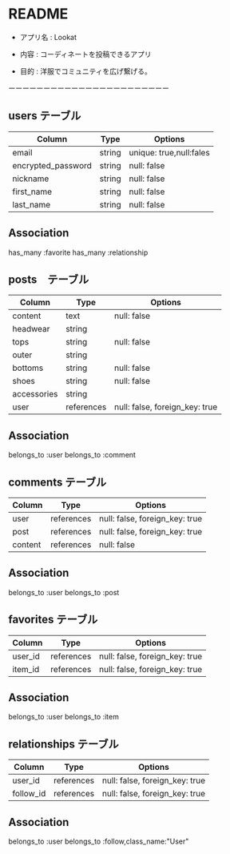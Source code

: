 # README


* アプリ名 : Lookat

* 内容 : コーディネートを投稿できるアプリ

* 目的 : 洋服でコミュニティを広げ繋げる。

ーーーーーーーーーーーーーーーーーーーーーーー

## users テーブル

| Column             | Type   | Options                |
| ------------------ | ------ | -----------            |
| email              | string | unique: true,null:fales|
| encrypted_password | string | null: false            |
| nickname           | string | null: false            |
| first_name         | string | null: false            |
| last_name          | string | null: false            |

## Association

has_many :favorite
has_many :relationship

## posts　テーブル
| Column             | Type      |Options                     |
| ----------         | ----------| ---------------------------|
| content            | text      | null: false                |
| headwear           | string    |                            |
| tops               | string    | null: false                |
| outer              | string    |                            |
| bottoms            | string    | null: false                |
| shoes              | string    | null: false                |
| accessories        | string    |                            |
| user               |references | null: false, foreign_key: true|


## Association
belongs_to :user
belongs_to :comment

## comments テーブル
| Column       | Type      | Options                          |
| ----------   | ----------| ---------------------------------|
| user         |references | null: false, foreign_key: true   |
| post         |references | null: false, foreign_key: true   |
| content      |references | null: false                      |
## Association
belongs_to :user
belongs_to :post

## favorites テーブル

| Column     | Type      | Options                           |
| ---------- | ----------| ----------------------------------|
| user_id    |references | null: false, foreign_key: true    |
| item_id    |references | null: false, foreign_key: true    |
## Association
belongs_to :user
belongs_to :item

## relationships テーブル
| Column       | Type      | Options                          |
| ----------   | ----------| ---------------------------------|
| user_id      |references | null: false, foreign_key: true   |
| follow_id    |references | null: false, foreign_key: true   |
## Association
belongs_to :user
belongs_to :follow,class_name:"User"






